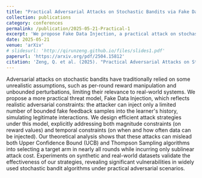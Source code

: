 ```yaml
---
title: "Practical Adversarial Attacks on Stochastic Bandits via Fake Data Injection"
collection: publications
category: conferences
permalink: /publication/2025-05-21-Practical-1
excerpt: 'We propose Fake Data Injection, a practical attack on stochastic bandits where the adversary injects limited, bounded fake feedback. Our strategies efficiently deceive UCB and Thompson Sampling into favoring a target arm with minimal cost, exposing critical vulnerabilities in real-world applications.'
date: 2025-05-21
venue: 'arXiv'
# slidesurl: 'http://qirunzeng.github.io/files/slides1.pdf'
paperurl: 'https://arxiv.org/pdf/2504.15812'
citation: 'Zeng, Q. et al. (2025). "Practical Adversarial Attacks on Stochastic Bandits via Fake Data Injection." <i>arXiv preprint arXiv:2505.21938</i>.'
---
```


Adversarial attacks on stochastic bandits have traditionally relied on some unrealistic assumptions, such as per-round reward manipulation and unbounded perturbations, limiting their relevance to real-world systems.
We propose a more practical threat model, Fake Data Injection, which reflects realistic adversarial constraints: the attacker can inject only a limited number of bounded fake feedback samples into the learner's history, simulating legitimate interactions.
We design efficient attack strategies under this model, explicitly addressing both magnitude constraints (on reward values) and temporal constraints (on when and how often data can be injected).
Our theoretical analysis shows that these attacks can mislead both Upper Confidence Bound (UCB) and Thompson Sampling algorithms into selecting a target arm in nearly all rounds while incurring only sublinear attack cost. Experiments on synthetic and real-world datasets validate the effectiveness of our strategies, revealing significant vulnerabilities in widely used stochastic bandit algorithms under practical adversarial scenarios.